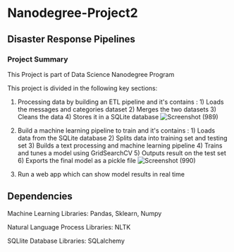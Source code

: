 # Nanodegree-Project2
## Disaster Response Pipelines

### Project Summary

This Project is part of Data Science Nanodegree Program 

This project is divided in the following key sections:
1) Processing data by building an ETL pipeline and it's contains :
		1) Loads the messages and categories dataset
		2) Merges the two datasets
		3) Cleans the data
		4) Stores it in a SQLite database
		![Screenshot (989)](https://user-images.githubusercontent.com/94194880/150601267-70dc3201-d8d3-42f4-bac5-17799a4ec725.png)

3) Build a machine learning pipeline to train and it's contains :
		1) Loads data from the SQLite database
		2) Splits data into training set and testing set
		3) Builds a text processing and machine learning pipeline
		4) Trains and tunes a model using GridSearchCV
		5) Outputs result on the test set
		6) Exports the final model as a pickle file
		![Screenshot (990)](https://user-images.githubusercontent.com/94194880/150601345-cac56f8c-fc46-4462-a12c-31ec969e041e.png)

5) Run a web app which can show model results in real time



## Dependencies
Machine Learning Libraries: Pandas, Sklearn, Numpy

Natural Language Process Libraries: NLTK

SQLlite Database Libraries: SQLalchemy


